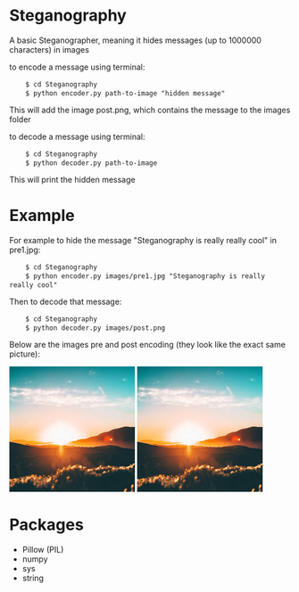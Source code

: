 # Steganography

A basic Steganographer, meaning it hides messages (up to 1000000 characters) in images

to encode a message using terminal:

        $ cd Steganography
        $ python encoder.py path-to-image "hidden message"

This will add the image post.png, which contains the message to the images folder 

to decode a message using terminal:

        $ cd Steganography
        $ python decoder.py path-to-image 
        
This will print the hidden message

# Example

For example to hide the message "Steganography is really really cool" in pre1.jpg:

        $ cd Steganography
        $ python encoder.py images/pre1.jpg "Steganography is really really cool"
        
Then to decode that message:

        $ cd Steganography
        $ python decoder.py images/post.png
        
Below are the images pre and post encoding (they look like the exact same picture):

![pre1.jpg](/images/pre1.jpg)
![post.png](/images/post.png)

# Packages

- Pillow (PIL)
- numpy
- sys
- string

